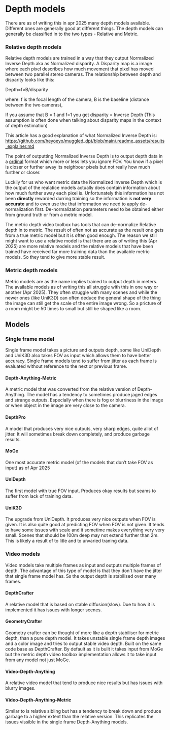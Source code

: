 # Depth models

There are as of writing this in apr 2025 many depth models available.
Different ones are generally good at different things.
The depth models can generally be classified in to the two types - Relative and Metric.

### Relative depth models
Relative depth models are trained in a way that they output Normalized Inverse Depth aka as Normalized disparity.
A Disparity map is a image where each pixel describes how much movement that pixel has moved between two parallel stereo cameras.
The relationship between depth and disparity looks like this:

Depth=f×B/disparity

where:
f is the focal length of the camera,
B is the baseline (distance between the two cameras),

If you assume that B = 1 and f=1 you get disparity = Inverse Depth (This assumption is often done when talking about disparity maps in the context of depth estimation)

This article has a good explanation of what Normalized Inverse Depth is:
https://github.com/heyoeyo/muggled_dpt/blob/main/.readme_assets/results_explainer.md

The point of outputting Normalized Inverse Depth is to output depth data in a [ordinal](https://en.wikipedia.org/wiki/Ordinal_data) format
which more or less lets you ignore FOV. You know if a pixel is closer or further away its neighbour pixels but not really how much further or closer.

Luckily for us who want metric data the Normalized Inverse Depth which is the output of the realatice models actually does contain information about how much further
away each pixel is. Unfortunately this information has not been **directly** rewarded durring training so the information is **not very accurate** and to
even use the that information we need to apply de-normalization first. De-normalization parameters need to be obtained either from ground truth or
from a metric model.

The metric depth video toolbox has tools that can de-normalize Relative depth in to metric. The result of often not as accurate as the result one gets from
a true metric model but it is often good enough. The reason we still might want to use a relative model is that there are as of writing this (Apr 2025) are more relative models and the relative models that have been trained have received far more training data than the available metric models.
So they tend to give more stable result.


### Metric depth models 
Metric models are as the name implies trained to output depth in meters. The available models as of writing this all struggle with this in one way or another (Apr 2025).
They often struggle with many scenes and while the newer ones (like UniK3D) can often deduce the general shape of the thing the image can still get the scale
of the entire image wrong. So a pricture of a room might be 50 times to small but still be shaped like a room.

## Models

### Single frame model
Single frame model takes a picture and outputs depth, some like UniDepth and UniK3D also takes FOV as input which allows them to have better accuracy. Single frame models tend to suffer from jitter as each frame is evaluated without reference to the next or previous frame.

#### Depth-Anything-Metric
A metric model that was converted from the relative version of Depth-Anything. The model has a tendency to sometimes produce jaged edges and strange outputs. Especially when there is fog or blurriness in the image or when object in the image are very close to the camera.

#### DepthPro
A model that produces very nice outputs, very sharp edges, quite allot of jitter. It will sometimes break down completely, and produce garbage results.

#### MoGe
One most accurate metric model (of the models that don’t take FOV as input) as of Apr 2025 

#### UniDepth
The first model with true FOV input. Produces okay results but seams to suffer from lack of training data.

#### UniK3D
The upgrade from UniDepth. It produces very nice outputs when FOV is given. It is also quite good at predicting FOV when FOV is not given. It tends to have some issues with scale and it sometime makes everything very very small. Scenes that should be 100m deep may not extend further than 2m. This is likely a result of to litle and to unvaried traning data.

### Video models
Video models take multiple frames as input and outputs multiple frames of depth. The advantage of this type of model is that they don't have the jitter that single frame model has. Ss the output depth is stabilised over many frames.

#### DepthCrafter
A relative model that is based on stable diffusion(slow). Due to how it is implemented it has issues with longer scenes.

#### GeometryCrafter
Geometry crafter can be thought of more like a depth stabiliser for metric depth, than a pure depth model. It takes unstable single frame depth images and a color image and tries to output stable video depth. Built on the same code base as DepthCrafter. By default as it is built it takes input from MoGe but the metric depth video toolbox implementation allows it to take input from any model not just MoGe.

#### Video-Depth-Anything
A relative video model that tend to produce nice results but has issues with blurry images. 

#### Video-Depth-Anything-Metric
Similar to is relative sibling but has a tendency to break down and produce garbage to a higher extent than the relative version. This replicates the issues vissible in the single frame Depth-Anything models.

